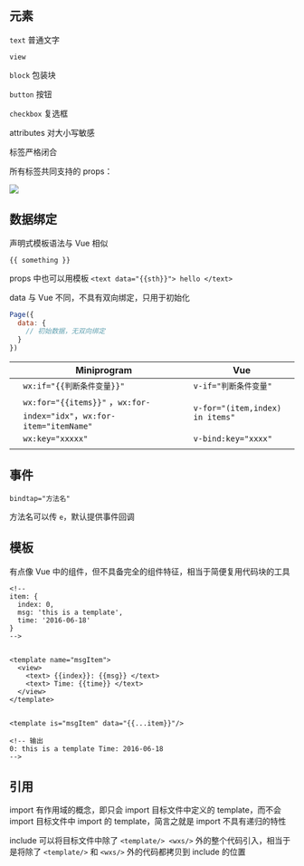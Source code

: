 ## 元素

`text` 普通文字

`view`

`block` 包装块

`button` 按钮

`checkbox` 复选框

attributes 对大小写敏感

标签严格闭合

所有标签共同支持的 props：

![](https://cjpark-1304138896.cos.ap-guangzhou.myqcloud.com/note_img/20211201102517.png)

## 数据绑定

声明式模板语法与 Vue 相似

`{{ something }}`

props 中也可以用模板 `<text data="{{sth}}"> hello </text>`

data 与 Vue 不同，不具有双向绑定，只用于初始化

```javascript
Page({
  data: {
    // 初始数据，无双向绑定
  }
})
```

|      | Miniprogram                                                  | Vue                             |
| ---- | ------------------------------------------------------------ | ------------------------------- |
|      | `wx:if="{{判断条件变量}}"`                                   | `v-if="判断条件变量"`           |
|      | `wx:for="{{items}}"` ，`wx:for-index="idx"`，`wx:for-item="itemName"` | `v-for="(item,index) in items"` |
|      | `wx:key="xxxxx"`                                             | `v-bind:key="xxxx"`             |
|      |                                                              |                                 |

## 事件

`bindtap="方法名"`

方法名可以传 `e`，默认提供事件回调

## 模板

有点像 Vue 中的组件，但不具备完全的组件特征，相当于简便复用代码块的工具

```vue
<!--
item: {
  index: 0,
  msg: 'this is a template',
  time: '2016-06-18'
}
-->


<template name="msgItem">
  <view>
    <text> {{index}}: {{msg}} </text>
    <text> Time: {{time}} </text>
  </view>
</template>


<template is="msgItem" data="{{...item}}"/>

<!-- 输出
0: this is a template Time: 2016-06-18
-->
```

## 引用

import 有作用域的概念，即只会 import 目标文件中定义的 template，而不会 import 目标文件中 import 的 template，简言之就是 import 不具有递归的特性

include 可以将目标文件中除了 `<template/> <wxs/>` 外的整个代码引入，相当于是将除了 `<template/>` 和 `<wxs/>` 外的代码都拷贝到 include 的位置